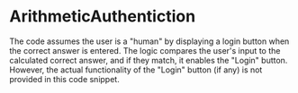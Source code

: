 # ArithmeticAuthentiction
The code assumes the user is a "human" by displaying a login button when the correct answer is entered. The logic compares the user's input to the calculated correct answer, and if they match, it enables the "Login" button. However, the actual functionality of the "Login" button (if any) is not provided in this code snippet.
